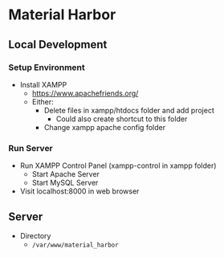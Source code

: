 # Material Harbor

## Local Development

### Setup Environment
* Install XAMPP
    * https://www.apachefriends.org/
    * Either:
        * Delete files in xampp/htdocs folder and add project
            * Could also create shortcut to this folder
        * Change xampp apache config folder

### Run Server
* Run XAMPP Control Panel (xampp-control in xampp folder)
    * Start Apache Server
    * Start MySQL Server
* Visit localhost:8000 in web browser

## Server
* Directory
  * `/var/www/material_harbor`
